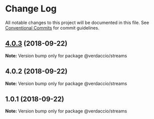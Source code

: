 # Change Log

All notable changes to this project will be documented in this file.
See [Conventional Commits](https://conventionalcommits.org) for commit guidelines.

<a name="4.0.3"></a>
## [4.0.3](https://github.com/juanpicado/core-1/compare/v4.0.2...v4.0.3) (2018-09-22)

**Note:** Version bump only for package @verdaccio/streams





<a name="4.0.2"></a>
## 4.0.2 (2018-09-22)

**Note:** Version bump only for package @verdaccio/streams





<a name="1.0.1"></a>
## 1.0.1 (2018-09-22)

**Note:** Version bump only for package @verdaccio/streams
